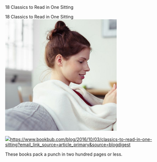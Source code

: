 18 Classics to Read in One Sitting

18 Classics to Read in One Sitting
![](../_resources/97d48b208cc511fc47342daa9822c860.png)

![](../_resources/abe8ffc9d9c3593f45c18f0660d9849f.png)https://www.bookbub.com/blog/2016/10/03/classics-to-read-in-one-sitting?email_link_source=article_primary&source=blogdigest

These books pack a punch in two hundred pages or less.